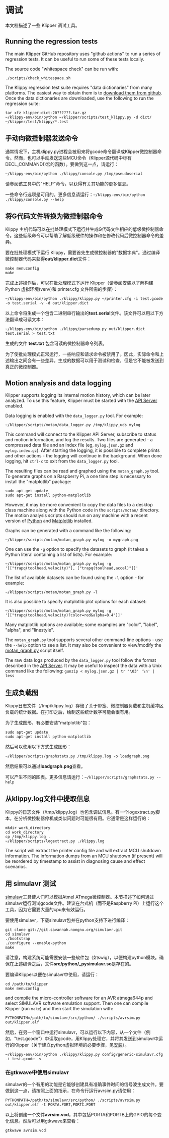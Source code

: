 # 调试

本文档描述了一些 Klipper 调试工具。

## Running the regression tests

The main Klipper GitHub repository uses "github actions" to run a series of regression tests. It can be useful to run some of these tests locally.

The source code "whitespace check" can be run with:

```
./scripts/check_whitespace.sh
```

The Klippy regression test suite requires "data dictionaries" from many platforms. The easiest way to obtain them is to [download them from github](https://github.com/Klipper3d/klipper/issues/1438). Once the data dictionaries are downloaded, use the following to run the regression suite:

```
tar xfz klipper-dict-20??????.tar.gz
~/klippy-env/bin/python ~/klipper/scripts/test_klippy.py -d dict/ ~/klipper/test/klippy/*.test
```

## 手动向微控制器发送命令

通常情况下，主机klippy.py进程会被用来将gcode命令翻译成Klipper微控制器命令。然而，也可以手动发送这些MCU命令（Klipper源代码中标有DECL_COMMAND()宏的函数）。要做到这一点，请运行：

```
~/klippy-env/bin/python ./klippy/console.py /tmp/pseudoserial
```

请参阅该工具中的"HELP"命令，以获得有关其功能的更多信息。

一些命令行选项是可用的。更多信息请运行：`~/klippy-env/bin/python ./klippy/console.py --help`

## 将G代码文件转换为微控制器命令

Klippy 主机代码可以在批处理模式下运行并生成G代码文件相应的低级微控制器命令。这些低级命令可以帮助了解低级硬件的操作和在修改代码后微控制器命令的差异。

要在批处理模式下运行 Klippy，需要首先生成微控制器的"数据字典"。通过编译微控制器代码来获得**out/klipper.dict**文件：

```
make menuconfig
make
```

完成上述操作后，可以在批处理模式下运行 Klipper（请参阅[安装](Installation.md)以了解构建 Python 虚拟环境(venv)和 printer.cfg 文件所需的步骤）：

```
~/klippy-env/bin/python ./klippy/klippy.py ~/printer.cfg -i test.gcode -o test.serial -v -d out/klipper.dict
```

以上命令将生成一个包含二进制串行输出的**test.serial**文件。该文件可以用以下方法翻译成可读文本：

```
~/klippy-env/bin/python ./klippy/parsedump.py out/klipper.dict test.serial > test.txt
```

生成的文件 **test.txt** 包含可读的微控制器命令列表。

为了使批处理模式正常运行，一些响应和请求命令被禁用了。因此，实际命令和上述输出之间会有一些差异。生成的数据可以用于测试和检查，但是它不能被发送到真正的微控制器。

## Motion analysis and data logging

Klipper supports logging its internal motion history, which can be later analyzed. To use this feature, Klipper must be started with the [API Server](API_Server.md) enabled.

Data logging is enabled with the `data_logger.py` tool. For example:

```
~/klipper/scripts/motan/data_logger.py /tmp/klippy_uds mylog
```

This command will connect to the Klipper API Server, subscribe to status and motion information, and log the results. Two files are generated - a compressed data file and an index file (eg, `mylog.json.gz` and `mylog.index.gz`). After starting the logging, it is possible to complete prints and other actions - the logging will continue in the background. When done logging, hit `ctrl-c` to exit from the `data_logger.py` tool.

The resulting files can be read and graphed using the `motan_graph.py` tool. To generate graphs on a Raspberry Pi, a one time step is necessary to install the "matplotlib" package:

```
sudo apt-get update
sudo apt-get install python-matplotlib
```

However, it may be more convenient to copy the data files to a desktop class machine along with the Python code in the `scripts/motan/` directory. The motion analysis scripts should run on any machine with a recent version of [Python](https://python.org) and [Matplotlib](https://matplotlib.org/) installed.

Graphs can be generated with a command like the following:

```
~/klipper/scripts/motan/motan_graph.py mylog -o mygraph.png
```

One can use the `-g` option to specify the datasets to graph (it takes a Python literal containing a list of lists). For example:

```
~/klipper/scripts/motan/motan_graph.py mylog -g '[["trapq(toolhead,velocity)"], ["trapq(toolhead,accel)"]]'
```

The list of available datasets can be found using the `-l` option - for example:

```
~/klipper/scripts/motan/motan_graph.py -l
```

It is also possible to specify matplotlib plot options for each dataset:

```
~/klipper/scripts/motan/motan_graph.py mylog -g '[["trapq(toolhead,velocity)?color=red&alpha=0.4"]]'
```

Many matplotlib options are available; some examples are "color", "label", "alpha", and "linestyle".

The `motan_graph.py` tool supports several other command-line options - use the `--help` option to see a list. It may also be convenient to view/modify the [motan_graph.py](../scripts/motan/motan_graph.py) script itself.

The raw data logs produced by the `data_logger.py` tool follow the format described in the [API Server](API_Server.md). It may be useful to inspect the data with a Unix command like the following: `gunzip < mylog.json.gz | tr '\03' '\n' | less`

## 生成负载图

Klippy日志文件（/tmp/klippy.log）存储了关于带宽、微控制器负载和主机缓冲区负载的统计数据。在打印之后，绘制这些统计数字可能会很有用。

为了生成图形，有必要安装"matplotlib"包：

```
sudo apt-get update
sudo apt-get install python-matplotlib
```

然后可以使用以下方式生成图形：

```
~/klipper/scripts/graphstats.py /tmp/klippy.log -o loadgraph.png
```

然后结果可以通过**loadgraph.png**查看。

可以产生不同的图表。更多信息请运行：`~/klipper/scripts/graphstats.py --help`

## 从klippy.log文件中提取信息

Klippy的日志文件（/tmp/klippy.log）也包含调试信息。有一个logextract.py脚本，在分析微控制器停机或类似问题时可能很有用。它通常是这样运行的：

```
mkdir work_directory
cd work_directory
cp /tmp/klippy.log .
~/klipper/scripts/logextract.py ./klippy.log
```

The script will extract the printer config file and will extract MCU shutdown information. The information dumps from an MCU shutdown (if present) will be reordered by timestamp to assist in diagnosing cause and effect scenarios.

## 用 simulavr 测试

[simulavr](http://www.nongnu.org/simulavr/)工具使人们可以模拟Atmel ATmega微控制器。本节描述了如何通过simulavr运行测试gcode文件。建议在台式机（而不是Raspberry Pi）上运行这个工具，因为它需要大量的cpu来有效运行。

要使用simulavr，下载simulavr包并在python支持下进行编译：

```
git clone git://git.savannah.nongnu.org/simulavr.git
cd simulavr
./bootstrap
./configure --enable-python
make
```

请注意，构建系统可能需要安装一些软件包（如swig），以便构建python模块。确保在上述编译之后，文件**src/python/_pysimulavr.so**是存在的。

要编译Klipper以便在simulavr中使用，请运行：

```
cd /path/to/klipper
make menuconfig
```

and compile the micro-controller software for an AVR atmega644p and select SIMULAVR software emulation support. Then one can compile Klipper (run `make`) and then start the simulation with:

```
PYTHONPATH=/path/to/simulavr/src/python/ ./scripts/avrsim.py out/klipper.elf
```

然后，在另一个窗口中运行simulavr，可以运行以下内容，从一个文件（例如，"test.gcode"）中读取gcode，用Klippy处理它，并将其发送到simulavr中运行的Klipper（关于建立python虚拟环境的必要步骤，见[安装](Installation.md)）。

```
~/klippy-env/bin/python ./klippy/klippy.py config/generic-simulavr.cfg -i test.gcode -v
```

### 在gtkwave中使用simulavr

simulavr的一个有用的功能是它能够创建具有准确事件时间的信号波生成文件。要做到这一点，请按照上面的指示，在命令行运行avrsim.py请使用：

```
PYTHONPATH=/path/to/simulavr/src/python/ ./scripts/avrsim.py out/klipper.elf -t PORTA.PORT,PORTC.PORT
```

以上将创建一个文件**avrsim.vcd**，其中包括PORTA和PORTB上的GPIO的每个变化信息。然后可以用gtkwave来查看：

```
gtkwave avrsim.vcd
```
